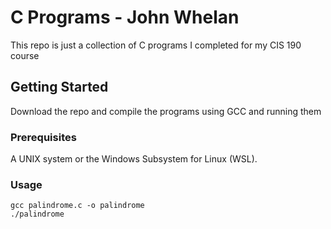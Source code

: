 # C Programs - John Whelan

This repo is just a collection of C programs I completed for my CIS 190 course

## Getting Started

Download the repo and compile the programs using GCC and running them

### Prerequisites

A UNIX system or the Windows Subsystem for Linux (WSL).

### Usage

```
gcc palindrome.c -o palindrome
./palindrome
```
